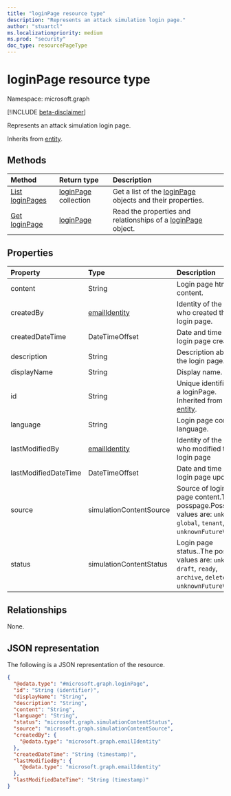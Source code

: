 ```yaml
---
title: "loginPage resource type"
description: "Represents an attack simulation login page."
author: "stuartcl"
ms.localizationpriority: medium
ms.prod: "security"
doc_type: resourcePageType
---
```


# loginPage resource type

Namespace: microsoft.graph

[!INCLUDE [beta-disclaimer](../../includes/beta-disclaimer.md)]

Represents an attack simulation login page.

Inherits from [entity](../resources/entity.md).

## Methods
|Method|Return type|Description|
|:---|:---|:---|
|[List loginPages](../api/attacksimulationroot-list-loginpage.md)|[loginPage](../resources/loginpage.md) collection|Get a list of the [loginPage](../resources/loginpage.md) objects and their properties.|
|[Get loginPage](../api/loginpage-get.md)|[loginPage](../resources/loginpage.md)|Read the properties and relationships of a [loginPage](../resources/loginpage.md) object.|

## Properties
|Property|Type|Description|
|:---|:---|:---|
|content|String|Login page html content.|
|createdBy|[emailIdentity](../resources/emailidentity.md)|Identity of the user who created the login page.|
|createdDateTime|DateTimeOffset|Date and time of login page creation.|
|description|String|Description about the login page.|
|displayName|String|Display name.|
|id|String|Unique identifier for a loginPage. Inherited from [entity](../resources/entity.md).|
|language|String|Login page content language.|
|lastModifiedBy|[emailIdentity](../resources/emailidentity.md)|Identity of the user who modified the login page|
|lastModifiedDateTime|DateTimeOffset|Date and time of login page update.|
|source|simulationContentSource|Source of login page content.The posspage.Possible values are: `unknown`, `global`, `tenant`, `unknownFutureValue`.|
|status|simulationContentStatus|Login page status..The possible values are: `unknown`, `draft`, `ready`, `archive`, `delete`, `unknownFutureValue`.|

## Relationships
None.

## JSON representation
The following is a JSON representation of the resource.
<!-- {
  "blockType": "resource",
  "keyProperty": "id",
  "@odata.type": "microsoft.graph.loginPage",
  "baseType": "microsoft.graph.entity",
  "openType": false
}
-->
``` json
{
  "@odata.type": "#microsoft.graph.loginPage",
  "id": "String (identifier)",
  "displayName": "String",
  "description": "String",
  "content": "String",
  "language": "String",
  "status": "microsoft.graph.simulationContentStatus",
  "source": "microsoft.graph.simulationContentSource",
  "createdBy": {
    "@odata.type": "microsoft.graph.emailIdentity"
  },
  "createdDateTime": "String (timestamp)",
  "lastModifiedBy": {
    "@odata.type": "microsoft.graph.emailIdentity"
  },
  "lastModifiedDateTime": "String (timestamp)"
}
```


